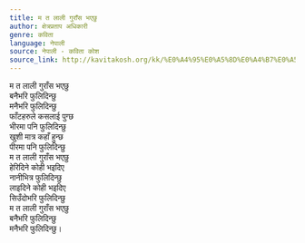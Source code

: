 ```yaml
---
title: म त लाली गुराँस भएछु
author: क्षेत्रप्रताप अधिकारी
genre: कविता
language: नेपाली
source: नेपाली - कविता कोश
source_link: http://kavitakosh.org/kk/%E0%A4%95%E0%A5%8D%E0%A4%B7%E0%A5%87%E0%A4%A4%E0%A5%8D%E0%A4%B0%E0%A4%AA%E0%A5%8D%E0%A4%B0%E0%A4%A4%E0%A4%BE%E0%A4%AA_%E0%A4%85%E0%A4%A7%E0%A4%BF%E0%A4%95%E0%A4%BE%E0%A4%B0%E0%A5%80
---
```


म त लाली गुराँस भएछु  
बनैभरि फुलिदिन्छु  
मनैभरि फुलिदिन्छु  
फाँटहरुले कसलाई पुग्छ  
भीरमा पनि फुलिदिन्छु  
खुशी मात्र कहाँ हुन्छ  
पीरमा पनि फुलिदिन्छु  
म त लाली गुराँस भएछु  
हेरिदिने कोही भइदिए  
नानीभित्र फुलिदिन्छु  
लाइदिने कोही भइदिए  
सिउँदोभरि फुलिदिन्छु  
म त लाली गुराँस भएछु  
बनैभरि फुलिदिन्छु  
मनैभरि फुलिदिन्छु।

